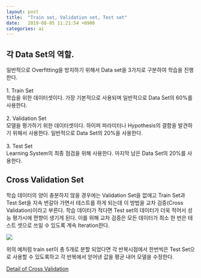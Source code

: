 ```yaml
---
layout: post
title:  "Train set, Validation set, Test set"
date:   2019-08-05 11:21:54 +0900
categories: ai
---
```


## 각 Data Set의 역할.
일반적으로 Overfitting을 방지하기 위해서 Data set을 3가지로 구분하여 학습을 진행한다. <br/><br/> 1. Train Set <br/> 학습을 위한 데이터셋이다. 가장 기본적으로 사용되며 일반적으로 Data Set의 60%를 사용한다. <br/><br/> 2. Validation Set <br/> 모델을 평가하기 위한 데이터셋이다. 하이퍼 파라미터나 Hypothesis의 결함을 발견하기 위해서 사용한다. 일반적으로 Data Set의 20%을 사용한다. <br/><br/> 3. Test Set <br/> Learning System의 최종 점검을 위해 사용한다. 마지막 남은 Data Set의 20%를 사용한다.

## Cross Validation Set
학습 데이터의 양이 충분하지 않을 경우에는 Validation Set을 없애고 Train Set과 Test Set을 지속 번갈아 가면서 테스트를 하게 되는데 이 방법을 교차 검증(Cross Validation)이라고 부른다. 학습 데이터가 적다면 Test set의 데이터가 더욱 적어서 성능 평가시에 편향이 생기게 된다. 이를 위해 교차 검증은 모든 데이터가 최소 한 번은 테스트 셋으로 쓰일 수 있도록 계속 Iteration한다.

![](/res/2019-08-05-train-validation-test-set/1.png)

위의 예처럼 train set이 총 5개로 분할 되었다면 각 반복시점에서 한번씩은 Test Set으로 사용할 수 있도록하고 각 반복에서 얻어낸 값을 평균 내어 모델을 수정한다.

[Detail of Cross Validation](https://cinema4dr12.tistory.com/1275)